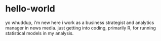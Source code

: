 # hello-world
yo whuddup, i'm new here
i work as a business strategist and analytics manager in news media. just getting into coding, primarily R, for running statistical models in my analysis.
